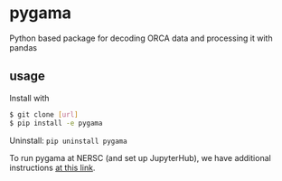 # pygama
Python based package for decoding ORCA data and processing it with pandas

## usage
Install with
```bash
$ git clone [url]
$ pip install -e pygama
```
Uninstall: `pip uninstall pygama`

To run pygama at NERSC (and set up JupyterHub), we have additional instructions [at this link](https://github.com/legend-exp/legend/wiki/Computing-Resources-at-NERSC#configuring-jupyter--nersc).
